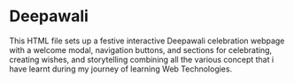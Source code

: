 # Deepawali
This HTML file sets up a festive interactive Deepawali celebration webpage with a welcome modal, navigation buttons, and sections for celebrating, creating wishes, and storytelling combining all the various concept that i have learnt during my journey of learning Web Technologies.
